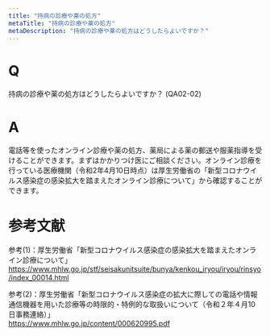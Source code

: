 ```yaml
---
title: "持病の診療や薬の処方"
metaTitle: "持病の診療や薬の処方"
metaDescription: "持病の診療や薬の処方はどうしたらよいですか？"
---
```


# Q
持病の診療や薬の処方はどうしたらよいですか？
(QA02-02)
​
# A
電話等を使ったオンライン診療や薬の処方、薬局による薬の郵送や服薬指導を受けることができます。まずはかかりつけ医にご相談ください。オンライン診療を行っている医療機関（令和2年4月10日時点）は厚生労働省の「新型コロナウイルス感染症の感染拡大を踏まえたオンライン診療について」から確認することができます。

# 参考文献
参考(1)：厚生労働省「新型コロナウイルス感染症の感染拡大を踏まえたオンライン診療について」  
https://www.mhlw.go.jp/stf/seisakunitsuite/bunya/kenkou_iryou/iryou/rinsyo/index_00014.html  
  
参考(2)：厚生労働省「新型コロナウイルス感染症の拡大に際しての電話や情報通信機器を用いた診療等の時限的・特例的な取扱いについて（令和２年４月10日事務連絡）」  
https://www.mhlw.go.jp/content/000620995.pdf